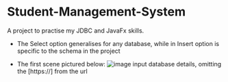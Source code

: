 # Student-Management-System
A project to practise my JDBC and JavaFx skills.

* The Select option generalises for any database, while in Insert option is specific to the schema in the project

* The first scene pictured below:
![image](https://user-images.githubusercontent.com/109418123/180088207-e12af801-e9dc-4ae0-a67a-e38eca536b21.png)
input database details, omitting the [https://] from the url


